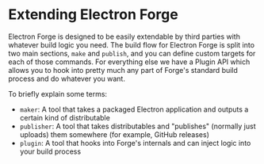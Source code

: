 # Extending Electron Forge

Electron Forge is designed to be easily extendable by third parties with whatever build logic you need. The build flow for Electron Forge is split into two main sections, `make` and `publish`, and you can define custom targets for each of those commands. For everything else we have a Plugin API which allows you to hook into pretty much any part of Forge's standard build process and do whatever you want.

To briefly explain some terms:

- `maker`: A tool that takes a packaged Electron application and outputs a certain kind of distributable
- `publisher`: A tool that takes distributables and "publishes" \(normally just uploads\) them somewhere \(for example, GitHub releases\)
- `plugin`: A tool that hooks into Forge's internals and can inject logic into your build process
